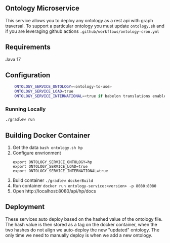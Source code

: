 ## Ontology Microservice

This service allows you to deploy any ontology as a rest api with graph traversal. To support a particular
ontology you must update `ontology.sh` and if you are leveraging github actions `.github/workflows/ontology-cron.yml`

## Requirements
Java 17

## Configuration
```sh
    ONTOLOGY_SERVICE_ONTOLOGY=<ontology-to-use>
    ONTOLOGY_SERVICE_LOAD=true
    ONTOLOGY_SERVICE_INTERNATIONAL=<true if babelon translations enabled>
```


### Running Locally

```sh
./gradlew run
```


## Building Docker Container
1. Get the data 
    ```bash ontology.sh hp```
2. Configure envrionment
    ```
    export ONTOLOGY_SERVICE_ONTOLOGY=hp
    export ONTOLOGY_SERVICE_LOAD=true
    export ONTOLOGY_SERVICE_INTERNATIONAL=true
    ```
3. Build container
    ```./gradlew dockerBuild```
4. Run container
   ```docker run ontology-service:<version> -p 8080:8080```
5. Open http://localhost:8080/api/hp/docs

## Deployment
These services auto deploy based on the hashed value of the ontology file. The hash value is then stored as a tag on the docker container, when the two hashes do not align we auto-deploy the new "updated" ontology. The only time we need to manually deploy is when we add a new ontology.